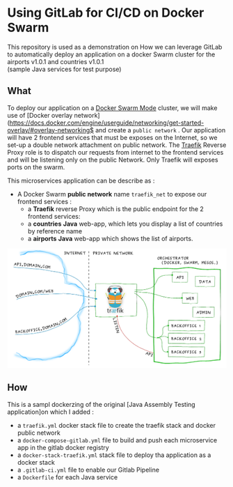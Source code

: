 # Using GitLab for CI/CD on Docker Swarm

This repository is used as a demonstration on How we can leverage GitLab to 
automatically deploy an application on a docker Swarm cluster for the airports v1.0.1 and countries v1.0.1  
(sample Java services for test purpose)


## What

To deploy our application on a [Docker Swarm
Mode](https://docs.docker.com/engine/swarm/) cluster, we will make use of
[Docker overlay
network](https://docs.docker.com/engine/userguide/networking/get-started-overlay/#overlay-networking$
and create a `public network` . Our application will have 2
frontend services that must be exposes on the Internet, so we set-up a double
network attachment on public network. The
[Traefik](https://traefik.io/) Reverse Proxy role is to dispatch our requests
from internet to the frontend services and will be listening only on the public
Network. Only Traefik will exposes ports on the swarm.

This microservices application can be describe as :

- A Docker Swarm **public network** name `traefik_net` to expose our frontend
  services :
    - a **Traefik** reverse Proxy which is the public endpoint for the 2
      frontend services:
    - a **countries** **Java** web-app, which lets you display a list of countries by reference name
    - a **airports** **Java** web-app which shows the list of airports.

![Application architecture](architecture.png)

## How

This is a sampl dockerzing of the original [Java Assembly Testing
application]on which I
added :
- a `traefik.yml` docker stack file to create the traefik stack and docker
  public network
- a `docker-compose-gitlab.yml` file to build and push each microservice app in
  the gitlab docker registry
- a `docker-stack-traefik.yml` stack file to deploy tha application as a docker
  stack
- a `.gitlab-ci.yml` file to enable our Gitlab Pipeline
- a `Dockerfile` for each Java service
